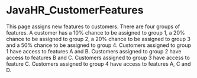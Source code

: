 # JavaHR_CustomerFeatures
This page assigns new features to customers. There are four groups of features.
A customer has a 10% chance to be assigned to group 1, a 20% chance to be assigned to group 2, a 20% chance to be assigned to group 3 
and a 50% chance to be assigned to group 4.  Customers assigned to group 1 have access to features A and B. Customers assigned to group 2 have
access to features B and C. Customers assigned to group 3 have access to feature C. Customers assigned to group 4 have access to 
features A, C and D.
